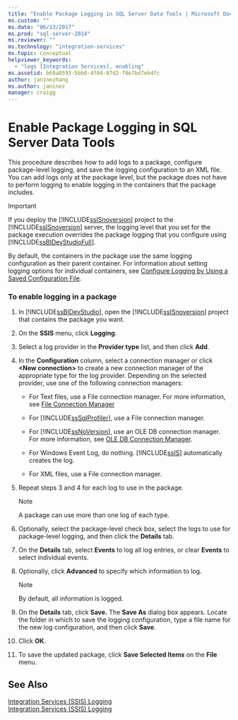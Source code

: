 ```yaml
---
title: "Enable Package Logging in SQL Server Data Tools | Microsoft Docs"
ms.custom: ""
ms.date: "06/13/2017"
ms.prod: "sql-server-2014"
ms.reviewer: ""
ms.technology: "integration-services"
ms.topic: conceptual
helpviewer_keywords: 
  - "logs [Integration Services], enabling"
ms.assetid: b69a8593-5bb0-4f04-87d2-f8e7bd7eb4fc
author: janinezhang
ms.author: janinez
manager: craigg
---
```

# Enable Package Logging in SQL Server Data Tools
  This procedure describes how to add logs to a package, configure package-level logging, and save the logging configuration to an XML file. You can add logs only at the package level, but the package does not have to perform logging to enable logging in the containers that the package includes.  
  
> [!IMPORTANT]  
>  If you deploy the [!INCLUDE[ssISnoversion](../includes/ssisnoversion-md.md)] project to the [!INCLUDE[ssISnoversion](../includes/ssisnoversion-md.md)] server, the logging level that you set for the package execution overrides the package logging that you configure using [!INCLUDE[ssBIDevStudioFull](../includes/ssbidevstudiofull-md.md)].  
  
 By default, the containers in the package use the same logging configuration as their parent container. For information about setting logging options for individual containers, see [Configure Logging by Using a Saved Configuration File](../../2014/integration-services/configure-logging-by-using-a-saved-configuration-file.md).  
  
### To enable logging in a package  
  
1.  In [!INCLUDE[ssBIDevStudio](../includes/ssbidevstudio-md.md)], open the [!INCLUDE[ssISnoversion](../includes/ssisnoversion-md.md)] project that contains the package you want.  
  
2.  On the **SSIS** menu, click **Logging**.  
  
3.  Select a log provider in the **Provider type** list, and then click **Add**.  
  
4.  In the **Configuration** column, select a connection manager or click **\<New connection>** to create a new connection manager of the appropriate type for the log provider. Depending on the selected provider, use one of the following connection managers:  
  
    -   For Text files, use a File connection manager. For more information, see [File Connection Manager](connection-manager/file-connection-manager.md)  
  
    -   For [!INCLUDE[ssSqlProfiler](../includes/sssqlprofiler-md.md)], use a File connection manager.  
  
    -   For [!INCLUDE[ssNoVersion](../includes/ssnoversion-md.md)], use an OLE DB connection manager. For more information, see [OLE DB Connection Manager](connection-manager/ole-db-connection-manager.md).  
  
    -   For Windows Event Log, do nothing. [!INCLUDE[ssIS](../includes/ssis-md.md)] automatically creates the log.  
  
    -   For XML files, use a File connection manager.  
  
5.  Repeat steps 3 and 4 for each log to use in the package.  
  
    > [!NOTE]  
    >  A package can use more than one log of each type.  
  
6.  Optionally, select the package-level check box, select the logs to use for package-level logging, and then click the **Details** tab.  
  
7.  On the **Details** tab, select **Events** to log all log entries, or clear **Events** to select individual events.  
  
8.  Optionally, click **Advanced** to specify which information to log.  
  
    > [!NOTE]  
    >  By default, all information is logged.  
  
9. On the **Details** tab, click **Save.** The **Save As** dialog box appears. Locate the folder in which to save the logging configuration, type a file name for the new log configuration, and then click **Save**.  
  
10. Click **OK**.  
  
11. To save the updated package, click **Save Selected Items** on the **File** menu.  
  
## See Also  
 [Integration Services &#40;SSIS&#41; Logging](performance/integration-services-ssis-logging.md)   
 [Integration Services &#40;SSIS&#41; Logging](performance/integration-services-ssis-logging.md)  
  
  
